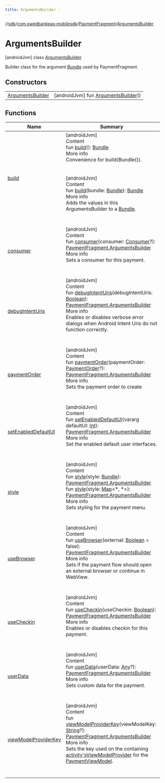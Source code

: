 ```yaml
---
title: ArgumentsBuilder -
---
```

//[sdk](../../../../index)/[com.swedbankpay.mobilesdk](../../index)/[PaymentFragment](../index)/[ArgumentsBuilder](index)



# ArgumentsBuilder  
 [androidJvm] class [ArgumentsBuilder](index)

Builder class for the argument [Bundle](https://developer.android.com/reference/kotlin/android/os/Bundle.html) used by PaymentFragment.

   


## Constructors  
  
| | |
|---|---|
| <a name="com.swedbankpay.mobilesdk/PaymentFragment.ArgumentsBuilder/ArgumentsBuilder/#/PointingToDeclaration/"></a>[ArgumentsBuilder](-arguments-builder)| <a name="com.swedbankpay.mobilesdk/PaymentFragment.ArgumentsBuilder/ArgumentsBuilder/#/PointingToDeclaration/"></a> [androidJvm] fun [ArgumentsBuilder](-arguments-builder)()   <br>|


## Functions  
  
|  Name |  Summary | 
|---|---|
| <a name="com.swedbankpay.mobilesdk/PaymentFragment.ArgumentsBuilder/build/#/PointingToDeclaration/"></a>[build](build)| <a name="com.swedbankpay.mobilesdk/PaymentFragment.ArgumentsBuilder/build/#/PointingToDeclaration/"></a>[androidJvm]  <br>Content  <br>fun [build](build)(): [Bundle](https://developer.android.com/reference/kotlin/android/os/Bundle.html)  <br>More info  <br>Convenience for build(Bundle()).  <br><br><br>[androidJvm]  <br>Content  <br>fun [build](build)(bundle: [Bundle](https://developer.android.com/reference/kotlin/android/os/Bundle.html)): [Bundle](https://developer.android.com/reference/kotlin/android/os/Bundle.html)  <br>More info  <br>Adds the values in this ArgumentsBuilder to a [Bundle](https://developer.android.com/reference/kotlin/android/os/Bundle.html).  <br><br><br>|
| <a name="com.swedbankpay.mobilesdk/PaymentFragment.ArgumentsBuilder/consumer/#com.swedbankpay.mobilesdk.Consumer?/PointingToDeclaration/"></a>[consumer](consumer)| <a name="com.swedbankpay.mobilesdk/PaymentFragment.ArgumentsBuilder/consumer/#com.swedbankpay.mobilesdk.Consumer?/PointingToDeclaration/"></a>[androidJvm]  <br>Content  <br>fun [consumer](consumer)(consumer: [Consumer](../../-consumer/index)?): [PaymentFragment.ArgumentsBuilder](index)  <br>More info  <br>Sets a consumer for this payment.  <br><br><br>|
| <a name="com.swedbankpay.mobilesdk/PaymentFragment.ArgumentsBuilder/debugIntentUris/#kotlin.Boolean/PointingToDeclaration/"></a>[debugIntentUris](debug-intent-uris)| <a name="com.swedbankpay.mobilesdk/PaymentFragment.ArgumentsBuilder/debugIntentUris/#kotlin.Boolean/PointingToDeclaration/"></a>[androidJvm]  <br>Content  <br>fun [debugIntentUris](debug-intent-uris)(debugIntentUris: [Boolean](https://kotlinlang.org/api/latest/jvm/stdlib/kotlin/-boolean/index.html)): [PaymentFragment.ArgumentsBuilder](index)  <br>More info  <br>Enables or disables verbose error dialogs when Android Intent Uris do not function correctly.  <br><br><br>|
| <a name="com.swedbankpay.mobilesdk/PaymentFragment.ArgumentsBuilder/paymentOrder/#com.swedbankpay.mobilesdk.PaymentOrder?/PointingToDeclaration/"></a>[paymentOrder](payment-order)| <a name="com.swedbankpay.mobilesdk/PaymentFragment.ArgumentsBuilder/paymentOrder/#com.swedbankpay.mobilesdk.PaymentOrder?/PointingToDeclaration/"></a>[androidJvm]  <br>Content  <br>fun [paymentOrder](payment-order)(paymentOrder: [PaymentOrder](../../-payment-order/index)?): [PaymentFragment.ArgumentsBuilder](index)  <br>More info  <br>Sets the payment order to create  <br><br><br>|
| <a name="com.swedbankpay.mobilesdk/PaymentFragment.ArgumentsBuilder/setEnabledDefaultUI/#kotlin.IntArray/PointingToDeclaration/"></a>[setEnabledDefaultUI](set-enabled-default-u-i)| <a name="com.swedbankpay.mobilesdk/PaymentFragment.ArgumentsBuilder/setEnabledDefaultUI/#kotlin.IntArray/PointingToDeclaration/"></a>[androidJvm]  <br>Content  <br>fun [setEnabledDefaultUI](set-enabled-default-u-i)(vararg defaultUI: [Int](https://kotlinlang.org/api/latest/jvm/stdlib/kotlin/-int/index.html)): [PaymentFragment.ArgumentsBuilder](index)  <br>More info  <br>Set the enabled default user interfaces.  <br><br><br>|
| <a name="com.swedbankpay.mobilesdk/PaymentFragment.ArgumentsBuilder/style/#android.os.Bundle/PointingToDeclaration/"></a>[style](style)| <a name="com.swedbankpay.mobilesdk/PaymentFragment.ArgumentsBuilder/style/#android.os.Bundle/PointingToDeclaration/"></a>[androidJvm]  <br>Content  <br>fun [style](style)(style: [Bundle](https://developer.android.com/reference/kotlin/android/os/Bundle.html)): [PaymentFragment.ArgumentsBuilder](index)  <br>fun [style](style)(style: [Map](https://kotlinlang.org/api/latest/jvm/stdlib/kotlin.collections/-map/index.html)<*, *>): [PaymentFragment.ArgumentsBuilder](index)  <br>More info  <br>Sets styling for the payment menu.  <br><br><br>|
| <a name="com.swedbankpay.mobilesdk/PaymentFragment.ArgumentsBuilder/useBrowser/#kotlin.Boolean/PointingToDeclaration/"></a>[useBrowser](use-browser)| <a name="com.swedbankpay.mobilesdk/PaymentFragment.ArgumentsBuilder/useBrowser/#kotlin.Boolean/PointingToDeclaration/"></a>[androidJvm]  <br>Content  <br>fun [useBrowser](use-browser)(external: [Boolean](https://kotlinlang.org/api/latest/jvm/stdlib/kotlin/-boolean/index.html) = false): [PaymentFragment.ArgumentsBuilder](index)  <br>More info  <br>Sets if the payment flow should open an external browser or continue in WebView.  <br><br><br>|
| <a name="com.swedbankpay.mobilesdk/PaymentFragment.ArgumentsBuilder/useCheckin/#kotlin.Boolean/PointingToDeclaration/"></a>[useCheckin](use-checkin)| <a name="com.swedbankpay.mobilesdk/PaymentFragment.ArgumentsBuilder/useCheckin/#kotlin.Boolean/PointingToDeclaration/"></a>[androidJvm]  <br>Content  <br>fun [useCheckin](use-checkin)(useCheckin: [Boolean](https://kotlinlang.org/api/latest/jvm/stdlib/kotlin/-boolean/index.html)): [PaymentFragment.ArgumentsBuilder](index)  <br>More info  <br>Enables or disables checkin for this payment.  <br><br><br>|
| <a name="com.swedbankpay.mobilesdk/PaymentFragment.ArgumentsBuilder/userData/#kotlin.Any?/PointingToDeclaration/"></a>[userData](user-data)| <a name="com.swedbankpay.mobilesdk/PaymentFragment.ArgumentsBuilder/userData/#kotlin.Any?/PointingToDeclaration/"></a>[androidJvm]  <br>Content  <br>fun [userData](user-data)(userData: [Any](https://kotlinlang.org/api/latest/jvm/stdlib/kotlin/-any/index.html)?): [PaymentFragment.ArgumentsBuilder](index)  <br>More info  <br>Sets custom data for the payment.  <br><br><br>|
| <a name="com.swedbankpay.mobilesdk/PaymentFragment.ArgumentsBuilder/viewModelProviderKey/#kotlin.String?/PointingToDeclaration/"></a>[viewModelProviderKey](view-model-provider-key)| <a name="com.swedbankpay.mobilesdk/PaymentFragment.ArgumentsBuilder/viewModelProviderKey/#kotlin.String?/PointingToDeclaration/"></a>[androidJvm]  <br>Content  <br>fun [viewModelProviderKey](view-model-provider-key)(viewModelKey: [String](https://kotlinlang.org/api/latest/jvm/stdlib/kotlin/-string/index.html)?): [PaymentFragment.ArgumentsBuilder](index)  <br>More info  <br>Sets the key used on the containing [activity's](https://developer.android.com/reference/kotlin/androidx/fragment/app/FragmentActivity.html)[ViewModelProvider](https://developer.android.com/reference/kotlin/androidx/lifecycle/ViewModelProvider.html) for the [PaymentViewModel](../../-payment-view-model/index).  <br><br><br>|

